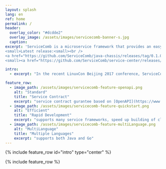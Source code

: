 ```yaml
---
layout: splash
lang: en
ref: home
permalink: /
header:
  overlay_color: "#dcdde2"
  overlay_image: /assets/images/servicecomb-banner-s.jpg
  caption:
excerpt: 'ServiceComb is a microservice framework that provides an easy way to develop and deploy applications in the cloud. It provides functionalities of code framework generation, service registration, service discovery, load balance, service reliability(latency and fault tolerance, flow control and graceful degradation, handler chain tracing) et al.<br /><br />
<small>Latest release:<small><br />
<a href="https://github.com/ServiceComb/java-chassis/releases/tag/0.1.0"> Java SDK v0.1.0 </a></small><br />
<small><a href="https://github.com/ServiceComb/service-center/releases/tag/0.1.0-m1">Service Center v0.1.0-m1</a></small><br />'

intro:
  - excerpt: "In the recent LinuxCon Beijing 2017 conference, ServiceComb organized a [workshop](/slides/) and introduced priciples of microservice architecture, ServiceComb's past and present and [the way to build a cloud application using ServiceComb](/docs/linuxcon-workshop-demo/)."

feature_row:
  - image_path: /assets/images/servicecomb-feature-openapi.png
    alt: "Standard"
    title: "Service Contract"
    excerpt: "service contract gurantee based on [OpenAPI](https://www.openapis.org)"
  - image_path: /assets/images/servicecomb-feature-quickstart.png
    alt: "Efficient"
    title: "Rapid Development"
    excerpt: "supports many service frameworks, speed up building of cloud applications"
  - image_path: /assets/images/servicecomb-feature-multiLanguage.png
    alt: "MultiLanguage"
    title: "Multiple Languages"
    excerpt: "supports both Java and Go"
---
```


{% include feature_row id="intro" type="center" %}

{% include feature_row %}
